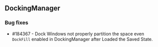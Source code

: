 ## DockingManager

### Bug fixes

* \#184367 - Dock Windows not properly partition the space even `DockFill` enabled in DockingManager after Loaded the Saved State.